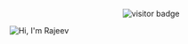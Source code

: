 
<!-- Visitor badge -->
<p align="right">
  <img src="https://visitor-badge.laobi.icu/badge?page_id=RAJEEVRANJAN0001.RAJEEVRANJAN0001" alt="visitor badge" />
</p>

<!-- Animated SVG header (typewriter effect in gradient) -->
<div align="center">
  <img src="header.svg" alt="Hi, I'm Rajeev" />
</div>
